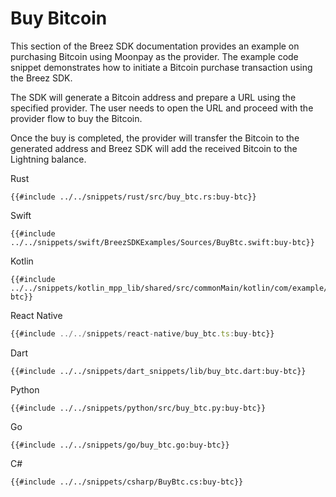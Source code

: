 # Buy Bitcoin

This section of the Breez SDK documentation provides an example on purchasing Bitcoin using Moonpay as the provider. The example code snippet demonstrates how to initiate a Bitcoin purchase transaction using the Breez SDK.

The SDK will generate a Bitcoin address and prepare a URL using the specified provider. The user needs to open the URL and proceed with the provider flow to buy the Bitcoin.

Once the buy is completed, the provider will transfer the Bitcoin to the generated address and Breez SDK will add the received Bitcoin to the Lightning balance.

<custom-tabs category="lang">

<div slot="title">Rust</div>
<section>

```rust,ignore
{{#include ../../snippets/rust/src/buy_btc.rs:buy-btc}}
```
</section>

<div slot="title">Swift</div>
<section>

```swift,ignore
{{#include ../../snippets/swift/BreezSDKExamples/Sources/BuyBtc.swift:buy-btc}}
```
</section>

<div slot="title">Kotlin</div>
<section>

```kotlin,ignore
{{#include ../../snippets/kotlin_mpp_lib/shared/src/commonMain/kotlin/com/example/kotlinmpplib/BuyBtc.kt:buy-btc}}
```
</section>

<div slot="title">React Native</div>
<section>

```typescript
{{#include ../../snippets/react-native/buy_btc.ts:buy-btc}}
```
</section>

<div slot="title">Dart</div>
<section>

```dart,ignore
{{#include ../../snippets/dart_snippets/lib/buy_btc.dart:buy-btc}}
```
</section>

<div slot="title">Python</div>
<section>

```python,ignore 
{{#include ../../snippets/python/src/buy_btc.py:buy-btc}}
```
</section>

<div slot="title">Go</div>
<section>

```go,ignore
{{#include ../../snippets/go/buy_btc.go:buy-btc}}
```
</section>

<div slot="title">C#</div>

<section>

```cs,ignore
{{#include ../../snippets/csharp/BuyBtc.cs:buy-btc}}
```
</section>
</custom-tabs>